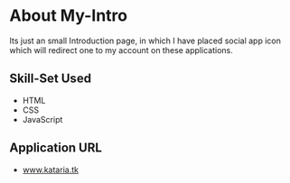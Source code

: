 # About My-Intro
Its just an small Introduction page, in which I have placed social app icon which will redirect one to my account on these applications.

## Skill-Set Used
* HTML
* CSS
* JavaScript

## Application URL
* www.kataria.tk


